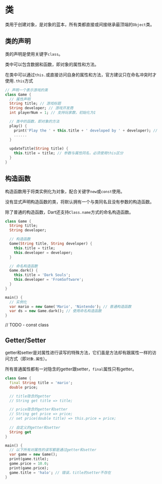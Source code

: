 # 类

类用于创建对象，是对象的蓝本，所有类都直接或间接继承最顶端的`Object`类。

## 类的声明

类的声明是使用关键字`class`。

类中可以包含数据和函数，即对象的属性和方法。

在类中可以通过`this.`或直接访问自身的属性和方法，官方建议只在命名冲突时才使用`.this`方式

```dart
// 声明一个表示游戏的类
class Game {
  // 属性声明
  String title; // 游戏标题
  String developer; // 游戏开发商
  int playerNum = 1; // 支持玩家数，初始化为1

  // 类中的函数，即对象的方法
  play() {
    print('Play the ' + this.title + ' developed by ' + developer); // 通过this或直接访问属性
    ......
  }
  
  updateTitle(String title) {
    this.title = title; // 参数与属性同名，必须使用this区分
  }
}
```

## 构造函数

构造函数用于将类实例化为对象，配合关键字`new`或`const`使用。

没有显式声明构造函数的类，将默认拥有一个与类同名且没有参数的构造函数。

除了普通的构造函数，Dart还支持`Class.name`方式的命名构造函数。

```dart
class Game {
  String title;
  String developer;

  // 构造函数
  Game(String title, String developer) {
    this.title = title;
    this.developer = developer;
  }

  // 命名构造函数
  Game.dark() {
    this.title = 'Dark Souls';
    this.developer = 'FromSoftware';
  }
}

main() {
  // 实例化
  var mario = new Game('Mario', 'Nintendo'); // 普通构造函数
  var ds = new Game.dark(); // 使用命名构造函数
}
```

// TODO - const class

## Getter/Setter

getter和setter是对属性进行读写的特殊方法，它们虽是方法却有跟属性一样的访问方式（即`对象.属性`）。

所有普通属性都有一对隐含的getter跟setter，`final`属性只有getter。

```dart
class Game {
  final String title = 'mario';
  double price; 

  // title隐含的getter
  // String get title => title;

  // price隐含的getter和setter
  // String get price => price;
  // set price(double title) => this.price = price;
  
  // 自定义的getter和setter
  String get 
}

main() {
  // 以下所有对属性的读写都是通过getter和setter
  var game = new Game();
  print(game.title);
  game.price = 10.0;
  print(game.price);
  game.title = 'halo'; // 错误，title的setter不存在
}
```



